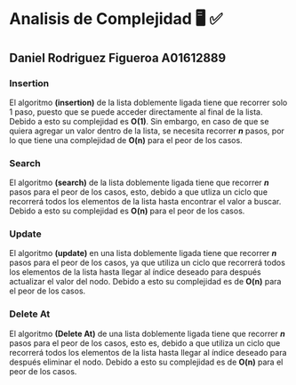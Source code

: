 # Analisis de Complejidad 🖥️ ✅

## Daniel Rodriguez Figueroa   A01612889

### Insertion

El algoritmo **(insertion)** de la lista doblemente ligada tiene que recorrer solo 1 paso, puesto que se puede acceder directamente al final de la lista.
Debido a esto su complejidad es **O(1)**. Sin embargo, en caso de que se quiera agregar un valor dentro de la lista, se necesita recorrer **_n_** pasos, por lo que tiene una complejidad de **O(n)** para el peor de los casos.

### Search

El algoritmo **(search)** de la lista doblemente ligada tiene que recorrer **_n_** pasos para el peor de los casos, esto, debido a que utliza un ciclo que recorrerá todos los elementos de la lista hasta encontrar el valor a buscar.
Debido a esto su complejidad es **O(n)** para el peor de los casos.

### Update

El algoritmo **(update)** en una lista doblemente ligada tiene que recorrer **_n_** pasos para el peor de los casos, ya que utiliza un ciclo que recorrerá todos los elementos de la lista hasta llegar al índice deseado para después actualizar el valor del nodo.
Debido a esto su complejidad es de **O(n)** para el peor de los casos.

### Delete At

El algoritmo **(Delete At)** de una lista doblemente ligada tiene que recorrer **_n_** pasos para el peor de los casos, esto es, debido a que utiliza un ciclo que recorrerá todos los elementos de la lista hasta llegar al índice deseado para después eliminar el nodo.
Debido a esto su complejidad es de **O(n)** para el peor de los casos.